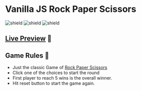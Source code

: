 # Vanilla JS Rock Paper Scissors

![shield](https://img.shields.io/badge/HTML5-E34F26?style=for-the-badge&logo=html5&logoColor=white) ![shield](https://img.shields.io/badge/CSS3-1572B6?style=for-the-badge&logo=css3&logoColor=white) ![shield](https://img.shields.io/badge/Vercel-000000?style=for-the-badge&logo=vercel&logoColor=white)

## [Live Preview](https://project-14.vercel.app/) :link:

## Game Rules :dart:

- Just the classic Game of [Rock Paper Scissors](https://en.wikipedia.org/wiki/Rock_paper_scissors)
- Click one of the choices to start the round
- First player to reach 5 wins is the overall winner.
- Hit reset button to start the game again.
